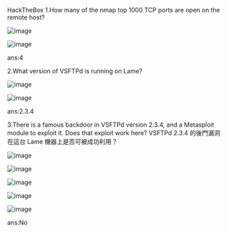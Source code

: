 HackTheBox
1.How many of the nmap top 1000 TCP ports are open on the remote host?

![image](https://github.com/user-attachments/assets/7a33649b-012d-4895-9da0-32f59dd6302d)

![image](https://github.com/user-attachments/assets/8d83f47a-87e8-48e8-8658-699d7c09fa08)

ans:4

2.What version of VSFTPd is running on Lame?

![image](https://github.com/user-attachments/assets/37503d04-baa6-4d9c-9a9b-000583c989a6)

![image](https://github.com/user-attachments/assets/fe00ac21-ba10-41cf-85d2-028db69fb7d0)

ans:2.3.4

3.There is a famous backdoor in VSFTPd version 2.3.4, and a Metasploit module to exploit it. Does that exploit work here?
  VSFTPd 2.3.4 的後門漏洞在這台 Lame 機器上是否可被成功利用？

![image](https://github.com/user-attachments/assets/dda3ede2-df54-4fde-9118-e1937bea4c48)

![image](https://github.com/user-attachments/assets/5bdf18ac-f39e-4bc8-95b2-bba98ef8a4a4)

![image](https://github.com/user-attachments/assets/6f6b9a00-1239-4e63-b2f8-ccde5d3d4ec4)

![image](https://github.com/user-attachments/assets/f838a785-b551-46e4-8646-dea137aee549)

![image](https://github.com/user-attachments/assets/ee3c085d-fb0b-4715-88bb-485743bf4ef9)

ans:No
